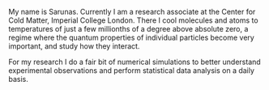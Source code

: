 My name is Sarunas. Currently I am a research associate at the Center for Cold Matter, Imperial College London. There I cool molecules and atoms to temperatures of just a
few millionths of a degree above absolute zero, a regime where the quantum properties of individual particles become very important, and study how they interact.

For my research I do a fair bit of numerical simulations to better understand experimental observations and perform statistical data analysis on a daily basis.
